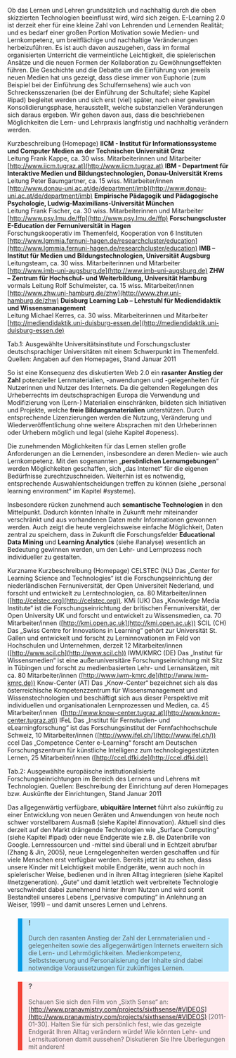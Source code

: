 Ob das Lernen und Lehren grundsätzlich und nachhaltig durch die oben skizzierten Technologien beeinflusst wird, wird sich zeigen. E-Learning 2.0 ist derzeit eher für eine kleine Zahl von Lehrenden und Lernenden Realität; und es bedarf einer großen Portion Motivation sowie Medien- und Lernkompetenz, um breitflächige und nachhaltige Veränderungen herbeizuführen. Es ist auch davon auszugehen, dass im formal organisierten Unterricht die vermeintliche Leichtigkeit, die spielerischen Ansätze und die neuen Formen der Kollaboration zu Gewöhnungseffekten führen. Die Geschichte und die Debatte um die Einführung von jeweils neuen Medien hat uns gezeigt, dass diese immer von Euphorie (zum Beispiel bei der Einführung des Schulfernsehens) wie auch von Schreckensszenarien (bei der Einführung der Schultafel; siehe Kapitel #ipad) begleitet werden und sich erst (viel) später, nach einer gewissen Konsolidierungsphase, herausstellt, welche substanziellen Veränderungen sich daraus ergeben. Wir gehen davon aus, dass die beschriebenen Möglichkeiten die Lern- und Lehrpraxis langfristig und nachhaltig verändern werden.

Kurzbeschreibung (Homepage) **IICM - Institut für Informationssysteme und Computer Medien an der Technischen Universität Graz**  
Leitung Frank Kappe, ca. 30 wiss. Mitarbeiterinnen und Mitarbeiter  
[http://www.iicm.tugraz.at](http://www.iicm.tugraz.at) **IBM - Department für Interaktive Medien und Bildungstechnologien, Donau-Universität Krems**  
Leitung Peter Baumgartner, ca. 15 wiss. Mitarbeiter/innen  
[http://www.donau-uni.ac.at/de/department/imb](http://www.donau-uni.ac.at/de/department/imb) **Empirische Pädagogik und Pädagogische Psychologie, Ludwig-Maximilians-Universität München**  
Leitung Frank Fischer, ca. 30 wiss. Mitarbeiterinnen und Mitarbeiter  
[http://www.psy.lmu.de/ffp](http://www.psy.lmu.de/ffp) **Forschungscluster E-Education der Fernuniversität in Hagen**  
Forschungskooperativ im Themenfeld, Kooperation von 6 Instituten  
[http://www.lgmmia.fernuni-hagen.de/researchcluster/education](http://www.lgmmia.fernuni-hagen.de/researchcluster/education) **IMB – Institut für Medien und Bildungstechnologien, Universität Augsburg**  
Leitungsteam, ca. 30 wiss. Mitarbeiterinnen und Mitarbeiter  
[http://www.imb-uni-augsburg.de](http://www.imb-uni-augsburg.de) **ZHW – Zentrum für Hochschul- und Weiterbildung, Universität Hamburg**  
vormals Leitung Rolf Schulmeister, ca. 15 wiss. Mitarbeiter/innen  
[http://www.zhw.uni-hamburg.de/zhw](http://www.zhw.uni-hamburg.de/zhw) **Duisburg Learning Lab – Lehrstuhl für Mediendidaktik und Wissensmanagement**  
Leitung Michael Kerres, ca. 30 wiss. Mitarbeiterinnen und Mitarbeiter  
[http://mediendidaktik.uni-duisburg-essen.de](http://mediendidaktik.uni-duisburg-essen.de)

</blockquote>

Tab.1: Ausgewählte Universitätsinstitute und Forschungscluster deutschsprachiger Universitäten mit einem Schwerpunkt im Themenfeld. Quellen: Angaben auf den Homepages, Stand Januar 2011

So ist eine Konsequenz des diskutierten Web 2.0 ein **rasanter Anstieg der Zahl** potenzieller Lernmaterialien, -anwendungen und -gelegenheiten für Nutzerinnen und Nutzer des Internets. Da die geltenden Regelungen des Urheberrechts im deutschsprachigen Europa die Verwendung und Modifizierung von (Lern-) Materialien einschränken, bildeten sich Initiativen und Projekte, welche **freie Bildungsmaterialien** unterstützen. Durch entsprechende Lizenzierungen werden die Nutzung, Veränderung und Wiederveröffentlichung ohne weitere Absprachen mit den Urheberinnen oder Urhebern möglich und legal (siehe Kapitel #openess).

Die zunehmenden Möglichkeiten für das Lernen stellen große Anforderungen an die Lernenden, insbesondere an deren Medien- wie auch Lernkompetenz. Mit den sogenannten „**persönlichen Lernumgebungen**“ werden Möglichkeiten geschaffen, sich „das Internet“ für die eigenen Bedürfnisse zurechtzuschneiden. Weiterhin ist es notwendig, entsprechende Auswahlentscheidungen treffen zu können (siehe „personal learning environment“ im Kapitel #systeme).

Insbesondere rücken zunehmend auch **semantische Technologien** in den Mittelpunkt. Dadurch könnten Inhalte in Zukunft mehr miteinander verschränkt und aus vorhandenen Daten mehr Informationen gewonnen werden. Auch zeigt die heute vergleichsweise einfache Möglichkeit, Daten zentral zu speichern, dass in Zukunft die Forschungsfelder **Educational Data Mining** und **Learning Analytics** (siehe #analyse) wesentlich an Bedeutung gewinnen werden, um den Lehr- und Lernprozess noch individueller zu gestalten.

Kurzname Kurzbeschreibung (Homepage) CELSTEC (NL) Das „Center for Learning Science and Technologies“ ist die Forschungseinrichtung der niederländischen Fernuniversität, der Open Universiteit Nederland, und forscht und entwickelt zu Lerntechnologien, ca. 80 Mitarbeiter/innen ([http://celstec.org](http://celstec.org)). KMi (UK) Das „Knowledge Media Institute“ ist die Forschungseinrichtung der britischen Fernuniversität, der Open University UK und forscht und entwickelt zu Wissensmedien, ca. 70 Mitarbeiter/innen ([http://kmi.open.ac.uk](http://kmi.open.ac.uk)) SCIL (CH) Das „Swiss Centre for Innovations in Learning“ gehört zur Universität St. Gallen und entwickelt und forscht zu Lerninnovationen im Feld von Hochschulen und Unternehmen, derzeit 12 Mitarbeiter/innen ([http://www.scil.ch](http://www.scil.ch)) IWM/KMRC (DE) Das „Institut für Wissensmedien“ ist eine außeruniversitäre Forschungseinrichtung mit Sitz in Tübingen und forscht zu medienbasierten Lehr- und Lernansätzen, mit ca. 80 Mitarbeiter/innen ([http://www.iwm-kmrc.de](http://www.iwm-kmrc.de)) Know-Center (AT) Das „Know-Center“ bezeichnet sich als das österreichische Kompetenzzentrum für Wissensmanagement und Wissenstechnologien und beschäftigt sich aus dieser Perspektive mit individuellen und organisationalen Lernprozessen und Medien, ca. 45 Mitarbeiter/innen  ([http://www.know-center.tugraz.at](http://www.know-center.tugraz.at)) IFeL Das „Institut für Fernstudien- und eLearningforschung“ ist das Forschungsinstitut der Fernfachhochschule Schweiz, 10 Mitarbeiter/innen ([http://www.ifel.ch/](http://www.ifel.ch/)) ccel Das „Competence Center e-Learning“ forscht am Deutschen Forschungszentrum für künstliche Intelligenz zum technologiegestützten Lernen, 25 Mitarbeiter/innen ([http://ccel.dfki.de](http://ccel.dfki.de))

</blockquote>

Tab.2: Ausgewählte europäische institutionalisierte Forschungseinrichtungen im Bereich des Lernens und Lehrens mit Technologien. Quellen: Beschreibung der Einrichtung auf deren Homepages bzw. Auskünfte der Einrichtungen, Stand Januar 2011

Das allgegenwärtig verfügbare, **ubiquitäre Internet** führt also zukünftig zu einer Entwicklung von neuen Geräten und Anwendungen von heute noch schwer vorstellbarem Ausmaß (siehe Kapitel #innovation). Aktuell sind dies derzeit auf den Markt drängende Technologien wie „Surface Computing“ (siehe Kapitel #ipad) oder neue Endgeräte wie z.B. die Datenbrille von Google. Lernressourcen und -mittel sind überall und in Echtzeit abrufbar (Zhang &amp; Jin, 2005), neue Lerngelegenheiten werden geschaffen und für viele Menschen erst verfügbar werden. Bereits jetzt ist zu sehen, dass unsere Kinder mit Leichtigkeit mobile Endgeräte, wenn auch noch in spielerischer Weise, bedienen und in ihren Alltag integrieren (siehe Kapitel #netzgeneration). „Gute“ und damit letztlich weit verbreitete Technologie verschwindet dabei zunehmend hinter ihrem Nutzen und wird somit Bestandteil unseres Lebens („pervasive computing“ in Anlehnung an Weiser, 1991) – und damit unseres Lernen und Lehrens.

<blockquote style="background: #B3E5FC; border-left: 10px solid #039BE5">

### !

Durch den rasanten Anstieg der Zahl der Lernmaterialien und -gelegenheiten sowie des allgegenwärtigen Internets erweitern sich die Lern- und Lehrmöglichkeiten. Medienkompetenz, Selbststeuerung und Personalisierung der Inhalte sind dabei notwendige Voraussetzungen für zukünftiges Lernen.

</blockquote>

<blockquote style="background: #FFEBEE; border-left: 10px solid #F44336">

### ?

Schauen Sie sich den Film von „Sixth Sense“ an: [http://www.pranavmistry.com/projects/sixthsense/#VIDEOS](http://www.pranavmistry.com/projects/sixthsense/#VIDEOS) \[2011-01-30]. Halten Sie für sich persönlich fest, wie das gezeigte Endgerät Ihren Alltag verändern würde! Wie könnten Lehr- und Lernsituationen damit aussehen? Diskutieren Sie Ihre Überlegungen mit anderen!

</blockquote>
